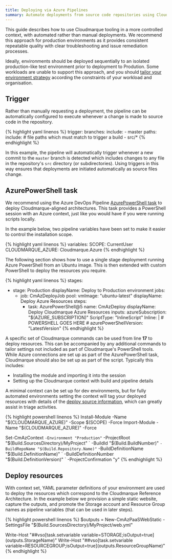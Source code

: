 ```yaml
---
title: Deploying via Azure Pipelines
summary: Automate deployments from source code repositories using Cloudmarque PowerShell Tools for Azure and Azure Pipelines.
---
```

This guide describes how to use Cloudmarque tooling in a more controlled context, with automated rather than manual deployments. We recommend this approach for production environments as it provides consistent repeatable quality with clear troubleshooting and issue remediation processes.

Ideally, environments should be deployed sequentially to an isolated production-like test environment prior to deployment to Prodution. Some workloads are unable to support this approach, and you should [tailor your environment strategy](/cloudmarque/architecture/devops/environments.html) according the constraints of your workload and organisation.

## Trigger
Rather than manually requesting a deployment, the pipeline can be automatically configured to execute whenever a change is made to source code in the repository.

{% highlight yaml linenos %}
trigger:
  branches:
    include:
      - master
  paths:
    include: # file paths which must match to trigger a build
      - src/*
{% endhighlight %}

In this example, the pipeline will automatically trigger whenever a new commit to the `master` branch is detected which includes changes to any file in the repository's `src` directory (or subdirectories). Using triggers in this way ensures that deployments are initiated automatically as source files change.

## AzurePowerShell task
We recommend using the Azure DevOps Pipeline [AzurePowerShell task](https://docs.microsoft.com/en-us/azure/devops/pipelines/tasks/deploy/azure-powershell?view=azure-devops) to deploy Cloudmarque-aligned architectures. This task provides a PowerShell session with an Azure context, just like you would have if you were running scripts locally.

In the example below, two pipeline variables have been set to make it easier to control the installation scope.

{% highlight yaml linenos %}
variables:
  SCOPE: CurrentUser
  CLOUDMARQUE_AZURE: Cloudmarque.Azure
{% endhighlight %}

The following section shows how to use a single stage deployment running Azure PowerShell from an Ubuntu image. This is then extended with custom PowerShell to deploy the resources you require.

{% highlight yaml linenos %}
stages:
  - stage: Production
    displayName: Deploy to Production environment
    jobs:
      - job: CmAzDeployJob
        pool:
          vmImage: "ubuntu-latest"
        displayName: Deploy Azure Resources
        steps:
          - task: AzurePowerShell@5
            name: CmAzDeploy
            displayName: Deploy Cloudmarque Azure Resources
            inputs:
              azureSubscription: "$(AZURE_SUBSCRIPTION)"
              ScriptType: "InlineScript"
              Inline: |
                # POWERSHELL GOES HERE #
            azurePowerShellVersion: "LatestVersion"
{% endhighlight %}

A specific set of Cloudmarque commands can be used from line **17** to deploy resources. This can be accompanied by any additional commands to tailor settings not included as part of Cloudmarque's PowerShell tools. While Azure connections are set up as part of the AzurePowerShell task, Cloudmarque should also be set up as part of the script. Typically this includes:

 - Installing the module and importing it into the session
 - Setting up the Cloudmarque context with build and pipeline details

A minimal context can be set up for dev environments, but for fully automated environments setting the context will tag your deployed resources with details of the [deploy source information](/cloudmarque/reference/tags/common/cm-source.html), which can greatly assist in triage activities.

{% highlight powershell linenos %}
Install-Module -Name "$(CLOUDMARQUE_AZURE)" -Scope $(SCOPE) -Force
Import-Module -Name "$(CLOUDMARQUE_AZURE)" -Force

Set-CmAzContext `
   -Environment "Production" `
   -ProjectRoot "$(Build.SourcesDirectory)/MyProject" `
   -BuildId "$(Build.BuildNumber)" `
   -BuildRepoName "$(Build.Repository.Name)" `
   -BuildDefinitionName "$(Build.DefinitionName)" `
   -BuildDefinitionNumber "$(Build.DefinitionVersion)" `
   -ProjectConfirmation "y"
{% endhighlight %}

## Deploy resources
With context set, YAML parameter definitions of your environment are used to deploy the resources which correspond to the Cloudmarque Reference Architecture. In the example below we provision a simple static website, capture the outputs, and promote the Storage account and Resource Group names as pipeline variables (that can be used in later steps).

{% highlight powershell linenos %}
$outputs = New-CmAzPaaSWebStatic -SettingsFile "$(Build.SourcesDirectory)/MyProject/web.yml"

Write-Host "##vso[task.setvariable variable=STORAGE;isOutput=true]$($outputs.StorageName)"
Write-Host "##vso[task.setvariable variable=RESOURCEGROUP;isOutput=true]$($outputs.ResourceGroupName)"
{% endhighlight %}
